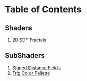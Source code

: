 # Table of Contents

## Shaders
   1. [2D SDF Fractals](https://github.com/lassiiter/shader-library/tree/main/Assets/Shaders/2D%20Fractal)

## SubShaders
   1. [Signed Distance Fields](https://github.com/lassiiter/shader-library/tree/main/Assets/SubShaders/SDFs)
   2. [Trig Color Pallette](https://github.com/lassiiter/shader-library/tree/main/Assets/SubShaders/Color%20Palette)
